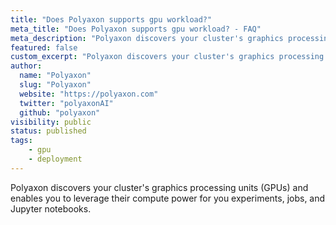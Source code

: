 ```yaml
---
title: "Does Polyaxon supports gpu workload?"
meta_title: "Does Polyaxon supports gpu workload? - FAQ"
meta_description: "Polyaxon discovers your cluster's graphics processing units (GPUs) and enables you to leverage their compute power for you experiments, jobs, and Jupyter notebooks."
featured: false
custom_excerpt: "Polyaxon discovers your cluster's graphics processing units (GPUs) and enables you to leverage their compute power for you experiments, jobs, and Jupyter notebooks."
author:
  name: "Polyaxon"
  slug: "Polyaxon"
  website: "https://polyaxon.com"
  twitter: "polyaxonAI"
  github: "polyaxon"
visibility: public
status: published
tags:
    - gpu
    - deployment
---
```


Polyaxon discovers your cluster's graphics processing units (GPUs) and enables you to leverage their compute power for you experiments, jobs, and Jupyter notebooks. 
